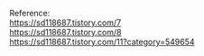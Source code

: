 Reference:  
https://sd118687.tistory.com/7  
https://sd118687.tistory.com/8  
https://sd118687.tistory.com/11?category=549654  
